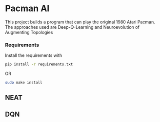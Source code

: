 # Pacman AI
This project builds a program that can play the original 1980 Atari Pacman. 
The approaches used are Deep-Q-Learning and Neuroevolution of Augmenting Topologies

### Requirements
Install the requirements with
```bash
pip install -r requirements.txt
```
OR
```bash
sudo make install
```

## NEAT
## DQN
